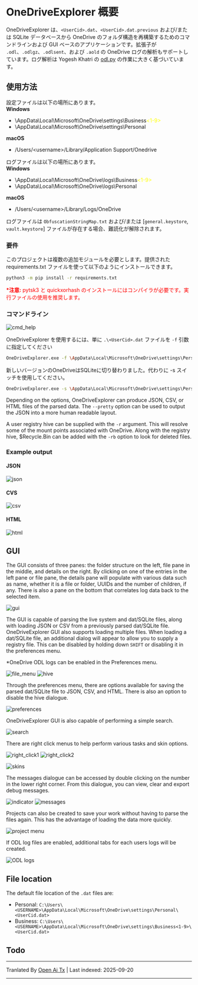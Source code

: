 # OneDriveExplorer 概要

OneDriveExplorer は、`<UserCid>.dat`、`<UserCid>.dat.previous` および/または SQLite データベースから OneDrive のフォルダ構造を再構築するためのコマンドラインおよび GUI ベースのアプリケーションです。拡張子が `.odl`、`.odlgz`、`.odlsent`、および `.aold` の OneDrive ログの解析もサポートしています。ログ解析は Yogesh Khatri の [odl.py](https://github.com/ydkhatri/OneDrive) の作業に大きく基づいています。

## 使用方法

設定ファイルは以下の場所にあります。  
 **Windows**
 * \AppData\Local\Microsoft\OneDrive\settings\Business<span style="color:yellow"><1-9></span>
 * \AppData\Local\Microsoft\OneDrive\settings\Personal
 
 **macOS**
 * /Users/\<username>/Library/Application Support/Onedrive
 
ログファイルは以下の場所にあります。  
**Windows**
 * \AppData\Local\Microsoft\OneDrive\logs\Business<span style="color:yellow"><1-9></span>
 * \AppData\Local\Microsoft\OneDrive\logs\Personal
 
 **macOS**
 * /Users/\<username>/Library/Logs/OneDrive
 
 ログファイルは `ObfuscationStringMap.txt` および/または [`general.keystore`, `vault.keystore`] ファイルが存在する場合、難読化が解除されます。

### 要件

このプロジェクトは複数の追加モジュールを必要とします。提供された requirements.txt ファイルを使って以下のようにインストールできます。

```bash
python3 -m pip install -r requirements.txt
```
<span style="color:red">**&#42;注意:** pytsk3 と quickxorhash のインストールにはコンパイラが必要です。実行ファイルの使用を推奨します。</span>

### コマンドライン

![cmd_help](https://raw.githubusercontent.com/Beercow/OneDriveExplorer/master/./Images/cmd_help.png)

OneDriveExplorer を使用するには、単に `.\<UserCid>.dat` ファイルを `-f` 引数に指定してください


```bash
OneDriveExplorer.exe -f \AppData\Local\Microsoft\OneDrive\settings\Personal/Business<1-9>\d1a7c039-6175-4ddb-bcdb-a8de45cf1678.dat
```

新しいバージョンのOneDriveはSQLiteに切り替わりました。代わりに -s スイッチを使用してください。

```bash
OneDriveExplorer.exe -s \AppData\Local\Microsoft\OneDrive\settings\Personal/Business<1-9>
```

Depending on the options, OneDriveExplorer can produce JSON, CSV, or HTML files of the parsed data. The `--pretty` option can be used to output the JSON into a more human readable layout.

A user registry hive can be supplied with the `-r` argument. This will resolve some of the mount points associated with OneDrive. Along with the registry hive, $Recycle.Bin can be added with the `-rb` option to look for deleted files.

### Example output

#### JSON

![json](https://raw.githubusercontent.com/Beercow/OneDriveExplorer/master/./Images/json.png)

#### CVS

![csv](https://raw.githubusercontent.com/Beercow/OneDriveExplorer/master/./Images/csv.png)

#### HTML

![html](https://raw.githubusercontent.com/Beercow/OneDriveExplorer/master/./Images/html.png)

## GUI

The GUI consists of three panes: the folder structure on the left, file pane in the middle, and details on the right. By clicking on one of the entries in the left pane or file pane, the details pane will populate with various data such as name, whether it is a file or folder, UUIDs and the number of children, if any. There is also a pane on the bottom that correlates log data back to the selected item.

![gui](https://raw.githubusercontent.com/Beercow/OneDriveExplorer/master/./Images/gui.png)

The GUI is capable of parsing the live system and dat/SQLite files, along with loading JSON or CSV from a previously parsed dat/SQLite file. OneDriveExplorer GUI also supports loading multiple files. When loading a dat/SQLite file, an additional dialog will appear to allow you to supply a registry file. This can be disabled by holding down `SHIFT` or disabling it in the preferences menu.

&#42;OneDrive ODL logs can be enabled in the Preferences menu.

![file_menu](https://raw.githubusercontent.com/Beercow/OneDriveExplorer/master/./Images/file_menu.png)  ![hive](https://raw.githubusercontent.com/Beercow/OneDriveExplorer/master/./Images/hive.png)

Through the preferences menu, there are options available for saving the parsed dat/SQLite file to JSON, CSV, and HTML. There is also an option to disable the hive dialogue.

![preferences](https://raw.githubusercontent.com/Beercow/OneDriveExplorer/master/./Images/preference.png)

OneDriveExplorer GUI is also capable of performing a simple search.

![search](https://raw.githubusercontent.com/Beercow/OneDriveExplorer/master/./Images/search.png)

There are right click menus to help perform various tasks and skin options.

![right_click1](https://raw.githubusercontent.com/Beercow/OneDriveExplorer/master/./Images/rc_menu1.png)
![right_click2](https://raw.githubusercontent.com/Beercow/OneDriveExplorer/master/./Images/rc_menu2.png)

![skins](https://raw.githubusercontent.com/Beercow/OneDriveExplorer/master/./Images/skins.png)

The messages dialogue can be accessed by double clicking on the number in the lower right corner. From this dialogue, you can view, clear and export debug messages.

![indicator](https://raw.githubusercontent.com/Beercow/OneDriveExplorer/master/./Images/message_indicator.png)
![messages](https://raw.githubusercontent.com/Beercow/OneDriveExplorer/master/./Images/message.png)

Projects can also be created to save your work without having to parse the files again. This has the advantage of loading the data more quickly.

![project menu](https://raw.githubusercontent.com/Beercow/OneDriveExplorer/master/./Images/project.png)

If ODL log files are enabled, additional tabs for each users logs will be created.

![ODL logs](https://raw.githubusercontent.com/Beercow/OneDriveExplorer/master/./Images/odl.png)

## File location

The default file location of the `.dat` files are:

- Personal: `C:\Users\<USERNAME>\AppData\Local\Microsoft\OneDrive\settings\Personal\<UserCid.dat>`
- Business: `C:\Users\<USERNAME>\AppData\Local\Microsoft\OneDrive\settings\Business<1-9>\<UserCid.dat>`

## Todo


---

Tranlated By [Open Ai Tx](https://github.com/OpenAiTx/OpenAiTx) | Last indexed: 2025-09-20

---
